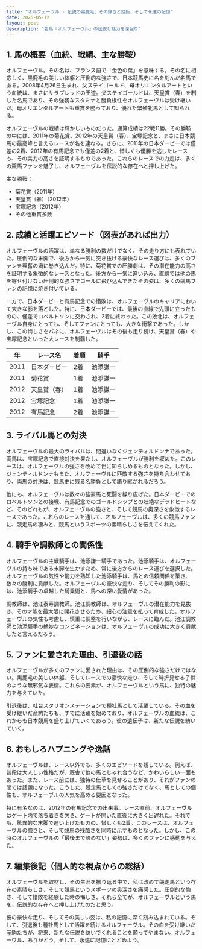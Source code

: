 ```yaml
---
title: "オルフェーヴル - 伝説の黒鹿毛、その輝きと挫折、そして永遠の記憶"
date: 2025-05-12
layout: post
description: "名馬『オルフェーヴル』の伝説と魅力を深堀り"
---
```


## 1. 馬の概要（血統、戦績、主な勝鞍）

オルフェーヴル。その名は、フランス語で「金色の葉」を意味する。その名に相応しく、黒鹿毛の美しい体躯と圧倒的な強さで、日本競馬史に名を刻んだ名馬である。2008年4月26日生まれ、父ステイゴールド、母オリエンタルアートという血統は、まさにサラブレッドの王道。父ステイゴールドは、天皇賞（春）を制した名馬であり、その強靭なスタミナと勝負根性をオルフェーヴルは受け継いだ。母オリエンタルアートも重賞を勝っており、優れた繁殖牝馬として知られる。

オルフェーヴルの戦績は輝かしいものだった。通算成績は22戦11勝。その勝鞍の中には、2011年の菊花賞、2012年の天皇賞（春）、宝塚記念と、まさに日本競馬の最高峰と言えるレースが名を連ねる。さらに、2011年の日本ダービーでは僅差の2着、2012年の有馬記念でも僅差の2着と、惜しくも優勝を逃したレースも、その実力の高さを証明するものであった。これらのレースでの力走は、多くの競馬ファンを魅了し、オルフェーヴルを伝説的な存在へと押し上げた。

主な勝鞍：

* 菊花賞（2011年）
* 天皇賞（春）（2012年）
* 宝塚記念（2012年）
* その他重賞多数


## 2. 成績と活躍エピソード（図表があれば出力）

オルフェーヴルの活躍は、単なる勝利の数だけでなく、その走り方にも表れていた。圧倒的な末脚で、後方から一気に突き抜ける豪快なレース運びは、多くのファンを興奮の渦に巻き込んだ。特に、菊花賞での圧勝劇は、その潜在能力の高さを証明する象徴的なレースとなった。後方から一気に追い込み、直線では他の馬を寄せ付けない圧倒的な強さでゴールに飛び込んできたその姿は、多くの競馬ファンの記憶に焼き付いている。

一方で、日本ダービーと有馬記念での惜敗は、オルフェーヴルのキャリアにおいて大きな影を落とした。特に、日本ダービーでは、最後の直線で先頭に立ったものの、僅差でロベルトソンに交わされ、2着に終わった。この敗北は、オルフェーヴル自身にとっても、そしてファンにとっても、大きな衝撃であった。しかし、この悔しさをバネに、オルフェーヴルはその後も走り続け、天皇賞（春）や宝塚記念といった大レースを制覇した。

| 年 | レース名 | 着順 | 騎手 |
|---|---|---|---|
| 2011 | 日本ダービー | 2着 | 池添謙一 |
| 2011 | 菊花賞 | 1着 | 池添謙一 |
| 2012 | 天皇賞（春） | 1着 | 池添謙一 |
| 2012 | 宝塚記念 | 1着 | 池添謙一 |
| 2012 | 有馬記念 | 2着 | 池添謙一 |


## 3. ライバル馬との対決

オルフェーヴルの最大のライバルは、間違いなくジェンティルドンナであった。両馬は、宝塚記念で直接対決を果たし、オルフェーヴルが勝利を収めた。このレースは、オルフェーヴルの強さを改めて世に知らしめるものとなった。しかし、ジェンティルドンナもまた、オルフェーヴルに匹敵する強さを持ち合わせており、両馬の対決は、競馬史に残る名勝負として語り継がれるだろう。

他にも、オルフェーヴルは数々の強豪馬と死闘を繰り広げた。日本ダービーでのロベルトソンとの接戦、有馬記念でのゴールドシップとの壮絶なデッドヒートなど、そのどれもが、オルフェーヴルの強さと、そして競馬の奥深さを象徴するレースであった。これらのレースを通して、オルフェーヴルは、多くの競馬ファンに、競走馬の凄みと、競馬というスポーツの素晴らしさを伝えてくれた。


## 4. 騎手や調教師との関係性

オルフェーヴルの主戦騎手は、池添謙一騎手であった。池添騎手は、オルフェーヴルの持ち味である末脚を生かすため、常に後方からのレース運びを選択した。オルフェーヴルの気性や能力を熟知した池添騎手は、馬との信頼関係を築き、数々の勝利に貢献した。オルフェーヴルの豪快な走り、そしてその勝利の影には、池添騎手の卓越した騎乗術と、馬への深い愛情があった。

調教師は、池江泰寿調教師。池江調教師は、オルフェーヴルの潜在能力を見抜き、その才能を最大限に開花させるため、細心の注意を払って育成した。オルフェーヴルの気性も考慮し、慎重に調整を行いながら、レースに臨んだ。池江調教師と池添騎手の絶妙なコンビネーションは、オルフェーヴルの成功に大きく貢献したと言えるだろう。


## 5. ファンに愛された理由、引退後の話

オルフェーヴルが多くのファンに愛された理由は、その圧倒的な強さだけではない。黒鹿毛の美しい体躯、そしてレースでの豪快な走り、そして時折見せる子供のような無邪気な表情。これらの要素が、オルフェーヴルという馬に、独特の魅力を与えていた。

引退後は、社台スタリオンステーションで種牡馬として活躍している。その血を受け継いだ産駒たちも、すでに活躍を始めており、オルフェーヴルの血統は、これからも日本競馬を盛り上げていくであろう。彼の遺伝子は、新たな伝説を紡いでいく。


## 6. おもしろハプニングや逸話

オルフェーヴルは、レース以外でも、多くのエピソードを残している。例えば、普段は大人しい性格だが、厩舎で他の馬とじゃれ合うなど、かわいらしい一面もあった。また、レース前には、独特の仕草を見せることがあり、それがファンの間では話題になった。こうした、競走馬としての強さだけでなく、馬としての個性も、オルフェーヴルの人気を高める要因となった。

特に有名なのは、2012年の有馬記念での出来事。レース直前、オルフェーヴルはゲート内で落ち着きを欠き、ゲートが開いた直後に大きく出遅れた。それでも、驚異的な末脚で追い上げたものの、惜しくも2着。このレースは、オルフェーヴルの強さと、そして競馬の残酷さを同時に示すものとなった。しかし、この時のオルフェーヴルの「最後まで諦めない」姿勢は、多くのファンに感動を与えた。


## 7. 編集後記（個人的な視点からの総括）

オルフェーヴルを取材し、その生涯を振り返る中で、私は改めて競走馬という存在の素晴らしさ、そして競馬というスポーツの奥深さを痛感した。圧倒的な強さ、そして惜敗を経験した時の悔しさ、それら全てが、オルフェーヴルという馬を、伝説的な存在へと押し上げたのだと思う。

彼の豪快な走り、そしてその美しい姿は、私の記憶に深く刻み込まれている。そして、引退後も種牡馬として活躍を続けるオルフェーヴル。その血を受け継いだ産駒たちが、将来、新たな伝説を紡いでくれることを願ってやまない。オルフェーヴル、ありがとう。そして、永遠に記憶にとどめよう。
